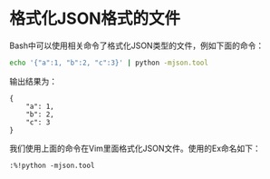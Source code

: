 格式化JSON格式的文件
====================

Bash中可以使用相关命令了格式化JSON类型的文件，例如下面的命令：
```bash
echo '{"a":1, "b":2, "c":3}' | python -mjson.tool  
```
输出结果为：
```
{
    "a": 1,
    "b": 2,
    "c": 3
}
```

我们使用上面的命令在Vim里面格式化JSON文件。使用的Ex命名如下：
```viml
:%!python -mjson.tool
```


